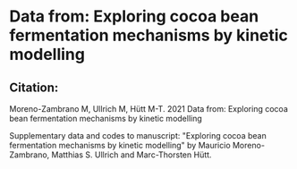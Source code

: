# Data from: Exploring cocoa bean fermentation mechanisms by kinetic modelling

## Citation:
Moreno-Zambrano M, Ullrich M, Hütt M-T. 2021 Data from: Exploring cocoa bean fermentation mechanisms by kinetic modelling

Supplementary data and codes to manuscript: "Exploring cocoa bean fermentation mechanisms by kinetic modelling" by Mauricio Moreno-Zambrano, Matthias S. Ullrich and Marc-Thorsten Hütt.


